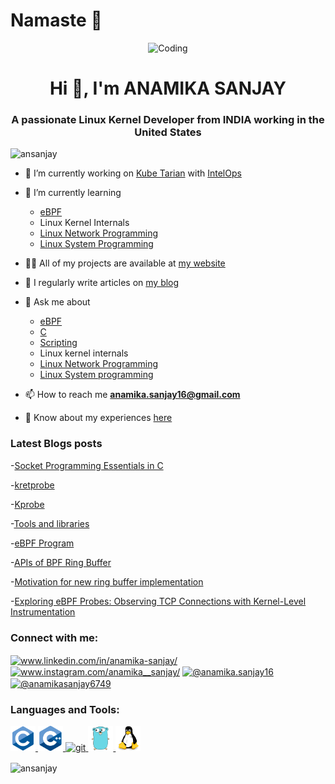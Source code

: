# Namaste 🙏

<p align="center">
  <img src="https://anamikadev.com/wp-content/uploads/2023/06/Pink-and-Blue-Colorful-Girl-Illustration-Gaming-Logo-4.png" alt="Coding" width="100">
</p>

<h1 align="center">Hi 👋, I'm ANAMIKA SANJAY</h1>
<h3 align="center">A passionate Linux Kernel Developer from INDIA working in the United States</h3>

<p align="left"> <img src="https://komarev.com/ghpvc/?username=ansanjay&label=Profile%20views&color=0e75b6&style=flat" alt="ansanjay" /> </p>


- 🔭 I’m currently working on [Kube Tarian](https://github.com/kube-tarian) with [IntelOps](https://github.com/AnamikaSanjay)

- 🌱 I’m currently learning
    - [eBPF](https://anamikadev.com/ebpf-learning-path/)
    - Linux Kernel Internals
    - [Linux Network Programming](https://anamikadev.com/network-learning-path/)
    - [Linux System Programming](https://anamikadev.com/system-learning-path/)
      

- 👨‍💻 All of my projects are available at [my website](https://anamikadev.com/projects)

- 📝 I regularly write articles on [my blog](https://anamikadev.com/blogs/)

- 💬 Ask me about
  
    -   [eBPF](https://anamikadev.com/ebpf-blog-library-insights-tutorials-and-discoveries/)
    -   [C](https://anamikadev.com/c-learning-path/)
    -   [Scripting](https://anamikadev.com/bash-learning-path/)
    -   Linux kernel internals
    -   [Linux Network Programming](https://anamikadev.com/network-programming-blog)
    -   [Linux System programming](https://anamikadev.com/system-programming-blog)

- 📫 How to reach me **anamika.sanjay16@gmail.com**

- 📄 Know about my experiences [here](https://anamikadev.com/about-me)

### Latest Blogs posts

-[Socket Programming Essentials in C](https://anamikadev.com/socket-programming-essentials-in-c/)

-[kretprobe](https://anamikadev.com/kretprobe-connect/)

-[Kprobe](https://anamikadev.com/kprobe-connect/)

-[Tools and libraries](https://anamikadev.com/tools-and-libraries/)

-[eBPF Program](https://anamikadev.com/ebpf-program/)

-[APIs of BPF Ring Buffer](https://anamikadev.com/apis-of-bpf-ring-buffer/)

-[Motivation for new ring buffer implementation](https://anamikadev.com/motivation-for-new-ring-buffer-implementation/)

-[Exploring eBPF Probes: Observing TCP Connections with Kernel-Level Instrumentation](https://anamikadev.com/exploring-ebpf-probes-observing-tcp-connections-with-kernel-level-instrumentation/)


<h3 align="left">Connect with me:</h3>
<p align="left">
<a href="https://linkedin.com/in/anamika-sanjay/" target="blank"><img align="center" src="https://raw.githubusercontent.com/rahuldkjain/github-profile-readme-generator/master/src/images/icons/Social/linked-in-alt.svg" alt="www.linkedin.com/in/anamika-sanjay/" height="30" width="40" /></a>
<a href="https://instagram.com/anamika__sanjay/" target="blank"><img align="center" src="https://raw.githubusercontent.com/rahuldkjain/github-profile-readme-generator/master/src/images/icons/Social/instagram.svg" alt="www.instagram.com/anamika__sanjay/" height="30" width="40" /></a>
<a href="https://medium.com/@anamika.sanjay16" target="blank"><img align="center" src="https://raw.githubusercontent.com/rahuldkjain/github-profile-readme-generator/master/src/images/icons/Social/medium.svg" alt="@anamika.sanjay16" height="30" width="40" /></a>
<a href="https://www.youtube.com/channel/UCOjhpEJay8rnpdhW_aOaYiQ" target="blank"><img align="center" src="https://raw.githubusercontent.com/rahuldkjain/github-profile-readme-generator/master/src/images/icons/Social/youtube.svg" alt="@anamikasanjay6749" height="30" width="40" /></a>


<h3 align="left">Languages and Tools:</h3>
<a href="https://www.cprogramming.com/" target="_blank" rel="noreferrer"> <img src="https://raw.githubusercontent.com/devicons/devicon/master/icons/c/c-original.svg" alt="c" width="40" height="40"/> </a> <a href="https://www.w3schools.com/cpp/" target="_blank" rel="noreferrer"> <img src="https://raw.githubusercontent.com/devicons/devicon/master/icons/cplusplus/cplusplus-original.svg" alt="cplusplus" width="40" height="40"/> </a> <a href="https://git-scm.com/" target="_blank" rel="noreferrer"> <img src="https://www.vectorlogo.zone/logos/git-scm/git-scm-icon.svg" alt="git" width="40" height="40"/> </a> <a href="https://golang.org" target="_blank" rel="noreferrer"> <img src="https://raw.githubusercontent.com/devicons/devicon/master/icons/go/go-original.svg" alt="go" width="40" height="40"/> </a> <a href="https://www.linux.org/" target="_blank" rel="noreferrer"> <img src="https://raw.githubusercontent.com/devicons/devicon/master/icons/linux/linux-original.svg" alt="linux" width="40" height="40"/> </a> </p>

<p><img align="center" src="https://github-readme-stats.vercel.app/api/top-langs?username=ansanjay&show_icons=true&locale=en&layout=compact" alt="ansanjay" /></p>






